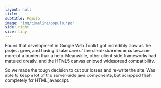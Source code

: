 ```yaml
---
layout: null
title: " "
subtitle: Populo
image: "img/timeline/populo.jpg"
side: right
size: tiny
---
```

Found that development in Google Web Toolkit got incredibly slow as the project grew, and having it take care of the client-side elements became more of a burden than a help. Meanwhile, other client-side frameworks had matured greatly, and the HTML5 canvas enjoyed widespread compatibility.

So we made the tough decision to cut our losses and re-write the site. Was able to keep a lot of the server-side java components, but scrapped flash completely for HTML/javascript.
